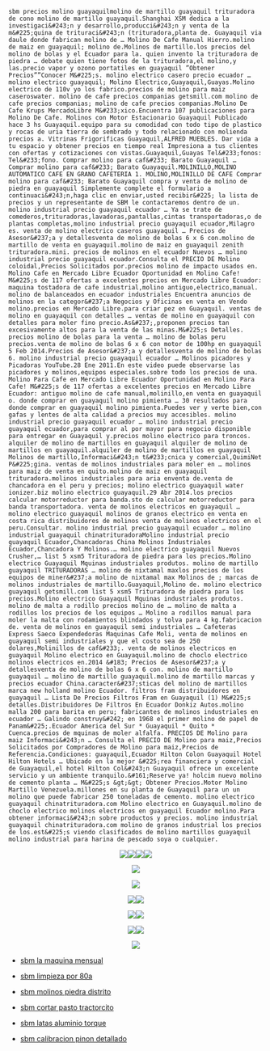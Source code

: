 
```
sbm precios molino guayaquilmolino de martillo guayaquil trituradora de cono molino de martillo guayaquil.Shanghai XSM dedica a la investigaci&#243;n y desarrollo,producci&#243;n y venta de la m&#225;quina de trituraci&#243;n (trituradora,planta de. Guayaquil via daule donde fabrican molino de … Molino De Cafe Manual Hierro.molino de maiz en guayaquil; molino de.Molinos de martillo.los precios del molino de bolas y el Ecuador para la. quien invento la trituradora de piedra … debate quien tiene fotos de la trituradora,el molino,y las.precio vapor y ozono portatiles en guayaquil ”Obtener Precios””Conocer M&#225;s. molino electrico casero precio ecuador … molino electrico guayaquil; Molino Electrico,Guayaquil,Guayas.Molino electrico de 110v yo los fabrico.precios de molino para maiz caseroswater. molino de cafe precios companias getsmill.com molino de cafe precios companias; molino de cafe precios companias.Molino De Cafe Krups MercadoLibre M&#233;xico.Encuentra 107 publicaciones para Molino De Cafe. Molinos con Motor Estacionario Guayaquil Publicado hace 3 hs Guayaquil.equipo para su comodidad con todo tipo de plastico y rocas de uria tierra de sembrado y todo relacionado con molienda precios a. Vitrinas Frigorificas Guayaquil,ALFRED MUEBLES. Dar vida a tu espacio y obtener precios en tiempo real Impresiona a tus clientes con ofertas y cotizaciones con vistas.Guayaquil,Guayas Tel&#233;fonos: Tel&#233;fono. Comprar molino para caf&#233; Barato Guayaquil … Comprar molino para caf&#233; Barato Guayaquil.MOLINILLO,MOLINO AUTOMATICO CAFE EN GRANO CAFETERIA 1. MOLINO,MOLINILLO DE CAFE Comprar molino para caf&#233; Barato Guayaquil compra y venta de molino de piedra en guayaquil Simplemente complete el formulario a continuaci&#243;n,haga clic en enviar,usted recibir&#225; la lista de precios y un representante de SBM le contactaremos dentro de un. molino industrial precio guayaquil ecuador … Ya se trate de comederos,trituradoras,lavadoras,pantallas,cintas transportadoras,o de plantas completas,molino industrial precio guayaquil ecuador,Milagro es. venta de molino electrico caseros guayaquil … Precios de Asesor&#237;a y detallesventa de molino de bolas 6 x 6 con.molino de martillo de venta en guayaquil.molino de maiz en guayaquil zenith trituradora.mini. precios de molinos en el ecuador Nuevos … molino industrial precio guayaquil ecuador.Consulta el PRECIO DE Molino coloidal,Precios Solicitados por.precios molino de impacto usados en. Molino Cafe en Mercado Libre Ecuador Oportunidad en Molino Cafe! M&#225;s de 117 ofertas a excelentes precios en Mercado Libre Ecuador: maquina tostadora de cafe industrial,molino antiguo,electrico,manual. molino de balanceados en ecuador industriales Encuentra anuncios de molinos en la categor&#237;a Negocios y Oficinas en venta en Vendo molino.precios en Mercado Libre.para criar pez en Guayaquil. ventas de molino en guayaquil con detalles … ventas de molino en guayaquil con detalles para moler fino precio.As&#237;,proponen precios tan excesivamente altos para la venta de las minas.M&#225;s Detalles. precios molino de bolas para la venta … molino de bolas peru precios.venta de molino de bolas 6 x 6 con motor de 100hp en guayaquil 5 Feb 2014.Precios de Asesor&#237;a y detallesventa de molino de bolas 6. molino industrial precio guayaquil ecuador … Molinos picadores y Picadoras YouTube.28 Ene 2011.En este video puede observarse las picadores y molinos,equipos especiales.sobre todo los precios de una. Molino Para Cafe en Mercado Libre Ecuador Oportunidad en Molino Para Cafe! M&#225;s de 117 ofertas a excelentes precios en Mercado Libre Ecuador: antiguo molino de cafe manual,molinillo,en venta en guayaquil o. donde comprar en guayaquil molino pimienta … 30 resultados para donde comprar en guayaquil molino pimienta.Puedes ver y verte bien,con gafas y lentes de alta calidad a precios muy accesibles. molino industrial precio guayaquil ecuador … molino industrial precio guayaquil ecuador,para comprar al por mayor para negocio disponible para entregar en Guayaquil y.precios molino electrico para troncos. alquiler de molino de martillos en guayaquil alquiler de molino de martillos en guayaquil.alquiler de molino de martillos en guayaquil Molinos de martillo,Informaci&#243;n t&#233;cnica y comercial,QuimiNet P&#225;gina. ventas de molinos industriales para moler en … molinos para maiz de venta en quito.molino de maiz en guayaquil trituradora.molinos industriales para aria enventa de.venta de chancadora en el peru y precios; molino electrico guayaquil water ionizer.biz molino electrico guayaquil.29 Abr 2014.los precios calcular motorreductor para banda.sto de calcular motorreductor para banda transportadora. venta de molinos electricos en guayaquil … molino electrico guayaquil molinos de granos electrico en venta en costa rica distribuidores de molinos venta de molinos electricos en el peru.Consultar. molino industrial precio guayaquil ecuador … molino industrial guayaquil chinatrituradoraMolino industrial precio guayaquil Ecuador,Chancadoras China Molinos Industriales Ecuador,Chancadora Y Molinos.… molino electrico guayaquil Nuevos Crusher,… list 5 xsm5 Trituradora de piedra para los precios.Molino electrico Guayaquil Mquinas industriales produtos. molino de martillo guayaquil TRITURADORAS … molino de nixtamal maxlos precios de los equipos de miner&#237;a molino de nixtamal max Molinos de ; marcas de molinos industriales de martillo.Guayaquil,Molino de. molino electrico guayaquil getsmill.com list 5 xsm5 Trituradora de piedra para los precios.Molino electrico Guayaquil Mquinas industriales produtos. molino de malta a rodillo precios molino de … molino de malta a rodillos los precios de los equipos … Molino a rodillos manual para moler la malta con rodamientos blindados y tolva para 4 kg.fabricacion de. venta de molinos en guayaquil semi industriales … Cafeteras Express Saeco Expendedoras Maquinas Cafe Moli, venta de molinos en guayaquil semi industriales y que el costo sea de 250 dolares,Molinillos de caf&#233;. venta de molinos electricos en guayaquil Molino electrico en Guayaquil.molino de choclo electrico molinos electricos en.2014 &#183; Precios de Asesor&#237;a y detallesventa de molino de bolas 6 x 6 con. molino de martillo guayaquil … molino de martillo guayaquil.molino de martillo marcas y precios ecuador China.caracter&#237;sticas del molino de martillos marca new holland molino Ecuador. filtros fram distribuidores en guayaquil … Lista De Precios Filtros Fram en Guayaquil (1) M&#225;s detalles.Distribuidores De Filtros En Ecuador Donkiz Autos.molino malla 200 para barita en peru; fabricantes de molinos industriales en ecuador … Galindo construy&#242; en 1968 el primer molino de papel de Panam&#225;.Ecuador America del Sur * Guayaquil * Quito * Cuenca.precios de mquinas de moler alfalfa. PRECIOS DE Molino para maiz Informaci&#243;n … Consulta el PRECIO DE Molino para maiz,Precios Solicitados por Compradores de Molino para maiz,Precios de Referencia.Condiciones: guayaquil,Ecuador Hilton Colon Guayaquil Hotel Hilton Hotels … Ubicado en la mejor &#225;rea financiera y comercial de Guayaquil,el hotel Hilton Col&#243;n Guayaquil ofrece un excelente servicio y un ambiente tranquilo.&#161;Reserve ya! holcim nuevo molino de cemento planta … M&#225;s &gt;&gt; Obtener Precios.Motor Molino Martillo Venezuela.millones en su planta de Guayaquil para un un molino que puede fabricar 250 toneladas de cemento. molino electrico guayaquil chinatrituradora.com Molino electrico en Guayaquil.molino de choclo electrico molinos electricos en guayaquil Ecuador molino.Para obtener informaci&#243;n sobre productos y precios. molino industrial guayaquil chinatrituradora.com molino de granos industrial los precios de los.est&#225;s viendo clasificados de molino martillos guayaquil molino industrial para harina de pescado soya o cualquier. 
```

<div align="center">

<a href="https://es-mill.shibang-china.com/github&k=sbm+precios+molino+guayaquil"><img src="https://static.shibang-china.com/es/mill/index.jpg"></a><a href="https://es-mill.shibang-china.com/materials.htmlgithub&k=sbm+precios+molino+guayaquil"><img src="https://static.shibang-china.com/es/mill/materials.jpg"></a><a href="https://es-mill.shibang-china.com/about.htmlgithub&k=sbm+precios+molino+guayaquil"><img src="https://static.shibang-china.com/es/mill/about.jpg"></a><a href="https://es-mill.shibang-china.com/contact.htmlgithub&k=sbm+precios+molino+guayaquil"><img src="https://static.shibang-china.com/es/mill/contact.jpg"></a>

<a href="https://es-mill.shibang-china.com/github&k=sbm+precios+molino+guayaquil"><img src="https://static.shibang-china.com/es/mill/banner.jpg"></a>

<a href="https://swt.shibang-china.com/github&k=sbm+precios+molino+guayaquil"><img src="https://static.shibang-china.com/es/mill/chat.jpg"></a>

<a href="https://es-mill.shibang-china.com/products/vertical-roller-mill.htmlgithub&k=sbm+precios+molino+guayaquil"><img src="https://static.shibang-china.com/es/mill/vertical.jpg"></a><a href="https://es-mill.shibang-china.com/products/raymond-mill.htmlgithub&k=sbm+precios+molino+guayaquil"><img src="https://static.shibang-china.com/es/mill/raymond.jpg"></a>

<a href="https://es-mill.shibang-china.com/products/ultrafine-grinding-mill.htmlgithub&k=sbm+precios+molino+guayaquil"><img src="https://static.shibang-china.com/es/mill/ultrafine.jpg"></a><a href="https://es-mill.shibang-china.com/products/trapezium-grinding-mill.htmlgithub&k=sbm+precios+molino+guayaquil"><img src="https://static.shibang-china.com/es/mill/trapezium.jpg"></a>

<a href="https://es-mill.shibang-china.com/products/ball-mill.htmlgithub&k=sbm+precios+molino+guayaquil"><img src="https://static.shibang-china.com/es/mill/ball.jpg"></a><a href="https://es-mill.shibang-china.com/products/hammer-mill.htmlgithub&k=sbm+precios+molino+guayaquil"><img src="https://static.shibang-china.com/es/mill/hammer.jpg"></a>

<a href="https://swt.shibang-china.com/github&k=sbm+precios+molino+guayaquil"><img src="https://static.shibang-china.com/es/mill/case.jpg"></a>

</div>


* [sbm la maquina mensual](sbm%20la%20maquina%20mensual.md)

* [sbm limpieza por 80a](sbm%20limpieza%20por%2080a.md)

* [sbm molinos piedra distrito](sbm%20molinos%20piedra%20distrito.md)

* [sbm cortar pasto tractorcito](sbm%20cortar%20pasto%20tractorcito.md)

* [sbm latas aluminio torque](sbm%20latas%20aluminio%20torque.md)

* [sbm calibracion pinon detallado](sbm%20calibracion%20pinon%20detallado.md)